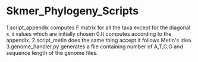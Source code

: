 # Skmer_Phylogeny_Scripts
1.script_appendix computes F matrix for all the taxa except for the diagonal x_ii values which are initially chosen 0.It computes according to the appendix.
2.script_metin does the same thing accept it follows Metin's idea.
3.genome_handler.py generates a file containing number of A,T,C,G and sequence length of the genome files.
